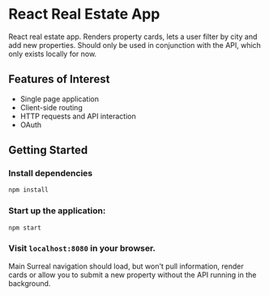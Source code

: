 # React Real Estate App

React real estate app. Renders property cards, lets a user filter by city and add new properties. Should only be used in conjunction with the API, which only exists locally for now.

## Features of Interest

* Single page application
* Client-side routing
* HTTP requests and API interaction
* OAuth

## Getting Started

### Install dependencies

```bash
npm install
```

### Start up the application:

```bash
npm start
```

### Visit `localhost:8080` in your browser.

Main Surreal navigation should load, but won't pull information, render cards or allow you to submit a new property without the API running in the background.